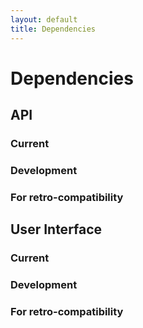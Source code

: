 ```yaml
---
layout: default
title: Dependencies
---
```


# Dependencies

## API

### Current

### Development

### For retro-compatibility


## User Interface

### Current

### Development

### For retro-compatibility
